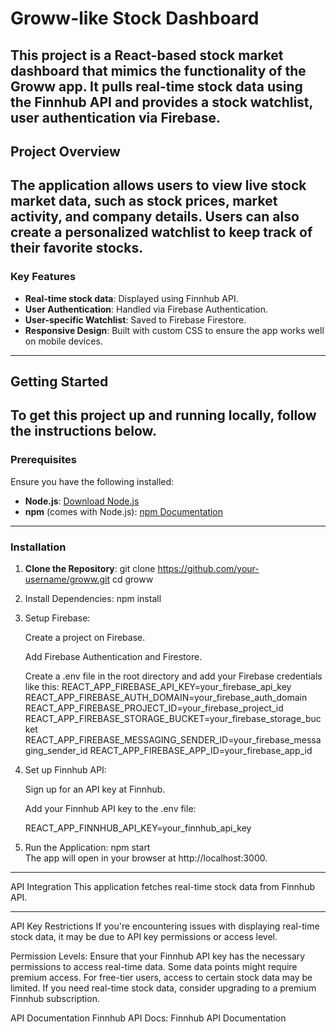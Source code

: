 # Groww-like Stock Dashboard

This project is a React-based stock market dashboard that mimics the functionality of the Groww app. It pulls real-time stock data using the **Finnhub API** and provides a stock watchlist, user authentication via **Firebase**.
--------------
## Project Overview

The application allows users to view live stock market data, such as stock prices, market activity, and company details. Users can also create a personalized watchlist to keep track of their favorite stocks.
----------------
### Key Features

- **Real-time stock data**: Displayed using Finnhub API.
- **User Authentication**: Handled via Firebase Authentication.
- **User-specific Watchlist**: Saved to Firebase Firestore.
- **Responsive Design**: Built with custom CSS to ensure the app works well on mobile devices.
------------------
## Getting Started

To get this project up and running locally, follow the instructions below.
--------------------
### Prerequisites

Ensure you have the following installed:

- **Node.js**: [Download Node.js](https://nodejs.org/)
- **npm** (comes with Node.js): [npm Documentation](https://docs.npmjs.com/)
---------------------------
### Installation

1. **Clone the Repository**:
   git clone https://github.com/your-username/groww.git
   cd groww

2. Install Dependencies:
   npm install

3. Setup Firebase:

   Create a project on Firebase.

   Add Firebase Authentication and Firestore.

   Create a .env file in the root directory and add your Firebase credentials like this:
   REACT_APP_FIREBASE_API_KEY=your_firebase_api_key
   REACT_APP_FIREBASE_AUTH_DOMAIN=your_firebase_auth_domain
   REACT_APP_FIREBASE_PROJECT_ID=your_firebase_project_id
   REACT_APP_FIREBASE_STORAGE_BUCKET=your_firebase_storage_bucket
   REACT_APP_FIREBASE_MESSAGING_SENDER_ID=your_firebase_messaging_sender_id
   REACT_APP_FIREBASE_APP_ID=your_firebase_app_id

 4. Set up Finnhub API:

    Sign up for an API key at Finnhub.

    Add your Finnhub API key to the .env file:

    REACT_APP_FINNHUB_API_KEY=your_finnhub_api_key


 5. Run the Application:
    npm start   
    The app will open in your browser at http://localhost:3000.

----------------

API Integration
This application fetches real-time stock data from Finnhub API.

---------

API Key Restrictions
If you're encountering issues with displaying real-time stock data, it may be due to API key permissions or access level.

Permission Levels:
Ensure that your Finnhub API key has the necessary permissions to access real-time data. Some data points might require premium access.
For free-tier users, access to certain stock data may be limited. If you need real-time stock data, consider upgrading to a premium Finnhub subscription.

API Documentation
Finnhub API Docs: Finnhub API Documentation


   
 
